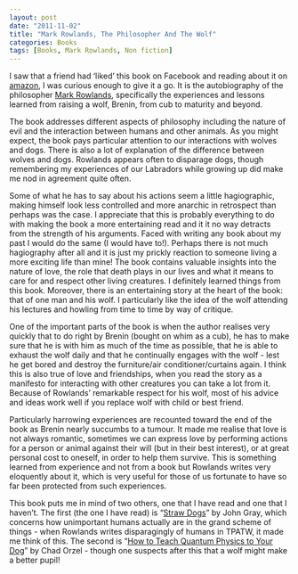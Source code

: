 ```yaml
---
layout: post
date: "2011-11-02"
title: "Mark Rowlands, The Philosopher And The Wolf"
categories: Books
tags: [Books, Mark Rowlands, Non fiction]
---
```


I saw that a friend had ‘liked’ this book on Facebook and reading about it on [amazon](http://www.amazon.co.uk/Philosopher-Wolf-Lessons-Death-Happiness/dp/1847081029/), I was curious enough to give it a go. It is the autobiography of the philosopher [Mark Rowlands](http://rowlands.philospot.com/), specifically the experiences and lessons learned from raising a wolf, Brenin, from cub to maturity and beyond.

The book addresses different aspects of philosophy including the nature of evil and the interaction between humans and other animals. As you might expect, the book pays particular attention to our interactions with wolves and dogs. There is also a lot of explanation of the difference between wolves and dogs. Rowlands appears often to disparage dogs, though remembering my experiences of our Labradors while growing up did make me nod in agreement quite often.

Some of what he has to say about his actions seem a little hagiographic, making himself look less controlled and more anarchic in retrospect than perhaps was the case. I appreciate that this is probably everything to do with making the book a more entertaining read and it it no way detracts from the strength of his arguments. Faced with writing any book about my past I would do the same (I would have to!). Perhaps there is not much hagiography after all and it is just my prickly reaction to someone living a more exciting life than mine! The book contains valuable insights into the nature of love, the role that death plays in our lives and what it means to care for and respect other living creatures. I definitely learned things from this book. Moreover, there is an entertaining story at the heart of the book: that of one man and his wolf. I particularly like the idea of the wolf attending his lectures and howling from time to time by way of critique.

One of the important parts of the book is when the author realises very quickly that to do right by Brenin (bought on whim as a cub), he has to make sure that he is with him as much of the time as possible, that he is able to exhaust the wolf daily and that he continually engages with the wolf - lest he get bored and destroy the furniture/air conditioner/curtains again. I think this is also true of love and friendships, when you read the story as a manifesto for interacting with other creatures you can take a lot from it. Because of Rowlands’ remarkable respect for his wolf, most of his advice and ideas work well if you replace wolf with child or best friend.

Particularly harrowing experiences are recounted toward the end of the book as Brenin nearly succumbs to a tumour. It made me realise that love is not always romantic, sometimes we can express love by performing actions for a person or animal against their will (but in their best interest), or at great personal cost to oneself, in order to help them survive. This is something learned from experience and not from a book but Rowlands writes very eloquently about it, which is very useful for those of us fortunate to have so far been protected from such experiences.

This book puts me in mind of two others, one that I have read and one that I haven’t. The first (the one I have read) is “[Straw Dogs](http://www.guardian.co.uk/books/2002/sep/07/highereducation.news2)” by John Gray, which concerns how unimportant humans actually are in the grand scheme of things - when Rowlands writes disparagingly of humans in TPATW, it made me think of this. The second is “[How to Teach Quantum Physics to Your Dog](http://www.amazon.co.uk/How-Teach-Quantum-Physics-Your/dp/1851687793/)” by Chad Orzel - though one suspects after this that a wolf might make a better pupil!